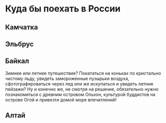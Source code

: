 # **Куда бы поехать в России**

## **Камчатка**

## **Эльбрус**

## **Байкал**
Зимнее или летнее путешествие? Покататься на коньках по кристально чистому льду, увидеть замороженные пузырьки воздуха, сфотографироваться через лед или же искупаться и увидеть летние пейзажи? Ну и конечно же, не смотря на решение, обязательно нужно познакомиться с древним островом Ольхон, культурой буддистов на острове Огой и привезти домой море впечатлений!

## **Алтай**
